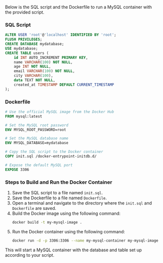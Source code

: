 Below is the SQL script and the Dockerfile to run a MySQL container with the provided script.

### SQL Script
```sql
ALTER USER 'root'@'localhost' IDENTIFIED BY 'root';
FLUSH PRIVILEGES;
CREATE DATABASE mydatabase;
USE mydatabase;
CREATE TABLE users (
    id INT AUTO_INCREMENT PRIMARY KEY,
    name VARCHAR(100) NOT NULL,
    age INT NOT NULL,
    email VARCHAR(100) NOT NULL,
    city VARCHAR(100),
    data TEXT NOT NULL,
    created_at TIMESTAMP DEFAULT CURRENT_TIMESTAMP
);
```

### Dockerfile
```Dockerfile
# Use the official MySQL image from the Docker Hub
FROM mysql:latest

# Set the MySQL root password
ENV MYSQL_ROOT_PASSWORD=root

# Set the MySQL database name
ENV MYSQL_DATABASE=mydatabase

# Copy the SQL script to the Docker container
COPY init.sql /docker-entrypoint-initdb.d/

# Expose the default MySQL port
EXPOSE 3306
```

### Steps to Build and Run the Docker Container
1. Save the SQL script to a file named `init.sql`.
2. Save the Dockerfile to a file named `Dockerfile`.
3. Open a terminal and navigate to the directory where the `init.sql` and `Dockerfile` are saved.
4. Build the Docker image using the following command:
   ```sh
   docker build -t my-mysql-image .
   ```
5. Run the Docker container using the following command:
   ```sh
   docker run -d -p 3306:3306 --name my-mysql-container my-mysql-image
   ```

This will start a MySQL container with the database and table set up according to your script. 
